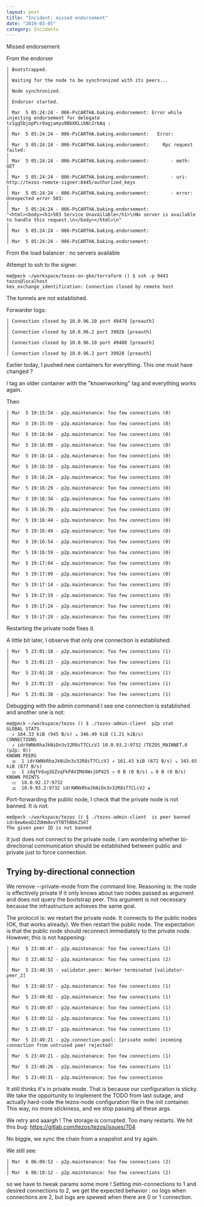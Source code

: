 ```yaml
---
layout: post
title: "Incident: missed endorsement"
date: "2019-03-05"
category: Incidents
---
```


Missed endorsement 
 
From the endorser 
 
``` 
│ Bootstrapped.                                                                                                                                                                                                    │ 
│ Waiting for the node to be synchronized with its peers...                                                                                                                                                        │ 
│ Node synchronized.                                                                                                                                                                                               │ 
│ Endorser started.                                                                                                                                                                                                │ 
│ Mar  5 05:24:24 - 006-PsCARTHA.baking.endorsement: Error while injecting endorsement for delegate tz1gg5bjopPcr9agjamyu9BbXKLibNc2rbAq :                                                                         │ 
│ Mar  5 05:24:24 - 006-PsCARTHA.baking.endorsement:   Error:                                                                                                                                                      │ 
│ Mar  5 05:24:24 - 006-PsCARTHA.baking.endorsement:     Rpc request failed:                                                                                                                                       │ 
│ Mar  5 05:24:24 - 006-PsCARTHA.baking.endorsement:        - meth: GET                                                                                                                                            │ 
│ Mar  5 05:24:24 - 006-PsCARTHA.baking.endorsement:        - uri: http://tezos-remote-signer:8445/authorized_keys                                                                                                 │ 
│ Mar  5 05:24:24 - 006-PsCARTHA.baking.endorsement:        - error: Unexpected error 503:                                                                                                                         │ 
│ Mar  5 05:24:24 - 006-PsCARTHA.baking.endorsement:                   "<html><body><h1>503 Service Unavailable</h1>\nNo server is available to handle this request.\n</body></html>\n"                            │ 
│ Mar  5 05:24:24 - 006-PsCARTHA.baking.endorsement:                                                                                                                                                               │ 
│ Mar  5 05:24:24 - 006-PsCARTHA.baking.endorsement:       
``` 
 
From the load balancer : no servers available 
 
Attempt to ssh to the signer.  
 
``` 
me@peck ~/workspace/tezos-on-gke/terraform () $ ssh -p 9443 tezos@localhost 
kex_exchange_identification: Connection closed by remote host 
``` 
 
The tunnels are not established. 
 
Forwarder logs: 
 
``` 
│ Connection closed by 10.0.96.10 port 49478 [preauth]                                                                                                                                                             │ 
│ Connection closed by 10.0.96.2 port 39926 [preauth]                                                                                                                                                              │ 
│ Connection closed by 10.0.96.10 port 49480 [preauth]                                                                                                                                                             │ 
│ Connection closed by 10.0.96.2 port 39928 [preauth]  
``` 
 
Earlier today, I pushed new containers for everything. This one must have changed ? 
 
I tag an older container with the "knownworking" tag and everything works again. 
 
Then 
 
``` 
│ Mar  5 19:15:54 - p2p.maintenance: Too few connections (0)                                                                                                                                                       │ 
│ Mar  5 19:15:59 - p2p.maintenance: Too few connections (0)                                                                                                                                                       │ 
│ Mar  5 19:16:04 - p2p.maintenance: Too few connections (0)                                                                                                                                                       │ 
│ Mar  5 19:16:09 - p2p.maintenance: Too few connections (0)                                                                                                                                                       │ 
│ Mar  5 19:16:14 - p2p.maintenance: Too few connections (0)                                                                                                                                                       │ 
│ Mar  5 19:16:19 - p2p.maintenance: Too few connections (0)                                                                                                                                                       │ 
│ Mar  5 19:16:24 - p2p.maintenance: Too few connections (0)                                                                                                                                                       │ 
│ Mar  5 19:16:29 - p2p.maintenance: Too few connections (0)                                                                                                                                                       │ 
│ Mar  5 19:16:34 - p2p.maintenance: Too few connections (0)                                                                                                                                                       │ 
│ Mar  5 19:16:39 - p2p.maintenance: Too few connections (0)                                                                                                                                                       │ 
│ Mar  5 19:16:44 - p2p.maintenance: Too few connections (0)                                                                                                                                                       │ 
│ Mar  5 19:16:49 - p2p.maintenance: Too few connections (0)                                                                                                                                                       │ 
│ Mar  5 19:16:54 - p2p.maintenance: Too few connections (0)                                                                                                                                                       │ 
│ Mar  5 19:16:59 - p2p.maintenance: Too few connections (0)                                                                                                                                                       │ 
│ Mar  5 19:17:04 - p2p.maintenance: Too few connections (0)                                                                                                                                                       │ 
│ Mar  5 19:17:09 - p2p.maintenance: Too few connections (0)                                                                                                                                                       │ 
│ Mar  5 19:17:14 - p2p.maintenance: Too few connections (0)                                                                                                                                                       │ 
│ Mar  5 19:17:19 - p2p.maintenance: Too few connections (0)                                                                                                                                                       │ 
│ Mar  5 19:17:24 - p2p.maintenance: Too few connections (0)                                                                                                                                                       │ 
│ Mar  5 19:17:29 - p2p.maintenance: Too few connections (0)    
``` 
 
Restarting the private node fixes it. 
 
A little bit later, I observe that only one connection is established: 
 
``` 
│ Mar  5 23:01:18 - p2p.maintenance: Too few connections (1)                                                                                                                                                       │ 
│ Mar  5 23:01:23 - p2p.maintenance: Too few connections (1)                                                                                                                                                       │ 
│ Mar  5 23:01:28 - p2p.maintenance: Too few connections (1)                                                                                                                                                       │ 
│ Mar  5 23:01:33 - p2p.maintenance: Too few connections (1)                                                                                                                                                       │ 
│ Mar  5 23:01:38 - p2p.maintenance: Too few connections (1)           
``` 
 
Debugging with the admin command I see one connection is established and another one is not: 
 
``` 
me@peck ~/workspace/tezos () $ ./tezos-admin-client  p2p stat
GLOBAL STATS
  ↗ 164.33 kiB (945 B/s) ↘ 346.49 kiB (1.21 kiB/s)
CONNECTIONS
  ↗ idrXWNkRhaJkNiDn3v32R8sT7CLcVJ 10.0.93.2:9732 (TEZOS_MAINNET.0 (p2p: 0))
KNOWN PEERS
  ⚌  1 idrXWNkRhaJkNiDn3v32R8sT7CLcVJ ↗ 161.43 kiB (672 B/s) ↘ 343.65 kiB (877 B/s)
  ⚏  1 idqfVdug3GZvqFkPAVZMd4WxjbP425 ↗ 0 B (0 B/s) ↘ 0 B (0 B/s)
KNOWN POINTS
  ⚏  10.0.92.17:9732
  ⚌  10.0.93.2:9732 idrXWNkRhaJkNiDn3v32R8sT7CLcVJ ★
```

Port-forwarding the public node, I check that the private node is not banned. It is not:

```
me@peck ~/workspace/tezos () $ ./tezos-admin-client  is peer banned idr8ew6eoD2ZUHm8xvYTBThBbkZS6T
The given peer ID is not banned
```

It just does not connect to the private node. I am wondering whether bi-directional communication should be established between public and private just to force connection.

Trying by-directional connection
--------------------------------

We remove --private-mode from the command line. Reasoning is: the node is effectively private if it only knows about two nodes passed as argument and does not query the bootstrap peer. This argument is not necessary because the infrastructure achieves the same goal.

The protocol is: we restart the private node. It connects to the public nodes (OK, that works already). We then restart the public node. The expectation is that the public node should reconnect immediately to the private node. However, this is not happening:

```
│ Mar  5 23:48:47 - p2p.maintenance: Too few connections (2)                                                                                                                                                       │
│ Mar  5 23:48:52 - p2p.maintenance: Too few connections (2)                                                                                                                                                       │
│ Mar  5 23:48:55 - validator.peer: Worker terminated [validator-peer_2]                                                                                                                                           │
│ Mar  5 23:48:57 - p2p.maintenance: Too few connections (1)                                                                                                                                                       │
│ Mar  5 23:49:02 - p2p.maintenance: Too few connections (1)                                                                                                                                                       │
│ Mar  5 23:49:07 - p2p.maintenance: Too few connections (1)                                                                                                                                                       │
│ Mar  5 23:49:12 - p2p.maintenance: Too few connections (1)                                                                                                                                                       │
│ Mar  5 23:49:17 - p2p.maintenance: Too few connections (1)                                                                                                                                                       │
│ Mar  5 23:49:21 - p2p.connection-pool: [private node] incoming connection from untrused peer rejected!                                                                                                           │
│ Mar  5 23:49:21 - p2p.maintenance: Too few connections (1)                                                                                                                                                       │
│ Mar  5 23:49:26 - p2p.maintenance: Too few connections (1)                                                                                                                                                       │
│ Mar  5 23:49:31 - p2p.maintenance: Too few connectionso
```

It still thinks it's in private mode. That is because our configuration is sticky. We take the opportunity to implement the TODO from last outage, and actually hard-code the tezos-node configuration file in the init container. This way, no more stickiness, and we stop passing all these args.

We retry and aaargh ! The storage is corrupted. Too many restarts. We hit this bug: https://gitlab.com/tezos/tezos/issues/704

No biggie, we sync the chain from a snapshot and try again.

We still see: 
```
│ Mar  6 06:09:52 - p2p.maintenance: Too few connections (2)                                                                                                                                                       │
│ Mar  6 06:10:12 - p2p.maintenance: Too few connections (2)
```

so we have to tweak params some more ! Setting min-connections to 1 and desired connections to 2, we get the expected behavior : no logs when connections are 2, but logs are spewed when there are 0 or 1 connection.
